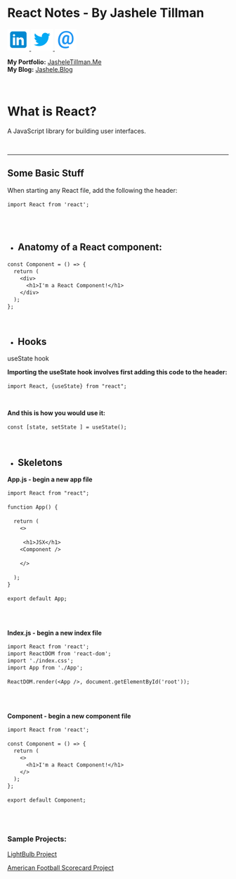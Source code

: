 # React Notes - By Jashele Tillman


<a href="https://www.linkedin.com/in/jashelet/" target=_blank>
<img src="images/linkedin.png" alt="Contact Jashele on LinkedIn"> </a><a href="https://twitter.com/jasheloper" target=_blank>
<img src="images/twitter.png" alt="Contact Jashele on Twitter"></a><a href="mailto:jtmediaaccts@gmail.com">
<img src="images/email.png" alt="Contact Jashele via Email"></a>

<br />

**My Portfolio:** <a href="http://jasheletillman.me/" target=_blank>JasheleTillman.Me</a>
<br />
**My Blog:** <a href="https://jashele.blog/" target=_blank>Jashele.Blog</a>

<br />









# What is React?

A JavaScript library for building user interfaces.


<br />
<hr />









## Some Basic Stuff

When starting any React file, add the following the header:

`import React from 'react';`



<br /><br />





- ## Anatomy of a React component:

``` 
const Component = () => {
  return (
    <div>
      <h1>I'm a React Component!</h1>
    </div>
  );
};
```


<br />



- ## Hooks

useState hook <br />

**Importing the useState hook involves first adding this code to the header:**

`import React, {useState} from "react";`





<br />





**And this is how you would use it:**

`const [state, setState ] = useState();`





<br />


- ## Skeletons

**App.js - begin a new app file**
```
import React from "react";

function App() {

  return (
    <>
     
     <h1>JSX</h1>
    <Component />

    </>

  );
}

export default App;
```


<br />
<br />


**Index.js - begin a new index file**
```
import React from 'react';
import ReactDOM from 'react-dom';
import './index.css';
import App from './App';

ReactDOM.render(<App />, document.getElementById('root'));
```


<br />
<br />



**Component - begin a new component file**
```
import React from 'react';

const Component = () => {
  return (
    <>
      <h1>I'm a React Component!</h1>
    </>
  );
};

export default Component;
```


<br />
<br />




### Sample Projects:

<a href="https://codesandbox.io/s/light-bulb-state-9ovk4?fontsize=14" target=_blank>LightBulb Project</a> 

<a href="https://github.com/jasheloper/react-american-football-scoreboard/tree/jashele-tillman" target=_blank>American Football Scorecard Project</a>






